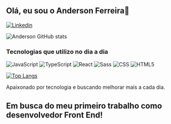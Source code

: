 ## Olá, eu sou o Anderson Ferreira👋

[![Linkedin](https://img.shields.io/badge/LinkedIn-0077B5?style=for-the-badge&logo=linkedin&logoColor=white)](https://www.linkedin.com/in/anderson-ferreira-35757b254/)

![Anderson GitHub stats](https://github-readme-stats.vercel.app/api?username=AndersonF25&show_icons=true&theme=dracula)

### Tecnologias que utilizo no dia a dia
![JavaScript](https://img.shields.io/badge/JavaScript-F7DF1E?style=for-the-badge&logo=javascript&logoColor=black) ![TypeScript](https://img.shields.io/badge/TypeScript-007ACC?style=for-the-badge&logo=typescript&logoColor=white) ![React](https://img.shields.io/badge/React-20232A?style=for-the-badge&logo=react&logoColor=61DAFB) ![Sass](https://img.shields.io/badge/Sass-CC6699?style=for-the-badge&logo=sass&logoColor=white) ![CSS](https://img.shields.io/badge/CSS3-1572B6?style=for-the-badge&logo=css3&logoColor=white) ![HTML5](https://img.shields.io/badge/HTML5-E34F26?style=for-the-badge&logo=html5&logoColor=white)

[![Top Langs](https://github-readme-stats.vercel.app/api/top-langs/?username=AndersonF25)](https://github.com/Andersonf25/github-readme-stats)

Apaixonado por tecnologia e buscando melhorar mais a cada dia.

## Em busca do meu primeiro trabalho como desenvolvedor Front End!
